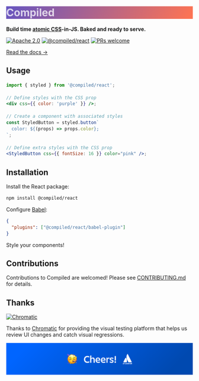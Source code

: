 <div style="background:rgba(0, 0, 0, 0) linear-gradient(120deg, rgb(101, 84, 192) 0%, rgb(255, 116, 82) 100%) repeat scroll 0% 0%">
  <h1 style="color: rgba(255, 255, 255, 0.75)">Compiled</h1>
</div>

**Build time [atomic CSS](https://deploy-preview-11--compiled-css-in-js.netlify.app/docs/atomic-css)-in-JS.
Baked and ready to serve.**

[![Apache 2.0](https://img.shields.io/badge/license-Apache%202.0-blue.svg?style=flat-square)](./LICENSE)
[![@compiled/react](https://img.shields.io/npm/v/@compiled/core.svg?style=flat-square)](https://www.npmjs.com/package/@compiled/react)
[![PRs welcome](https://img.shields.io/badge/PRs-welcome-brightgreen.svg?style=flat-square)](./CONTRIBUTING.md)

[Read the docs →](https://compiledcssinjs.com)

## Usage

```jsx
import { styled } from '@compiled/react';

// Define styles with the CSS prop
<div css={{ color: 'purple' }} />;

// Create a component with associated styles
const StyledButton = styled.button`
  color: ${(props) => props.color};
`;

// Define extra styles with the CSS prop
<StyledButton css={{ fontSize: 16 }} color="pink" />;
```

## Installation

Install the React package:

```bash
npm install @compiled/react
```

Configure [Babel](https://babeljs.io/docs/en/config-files):

```json
{
  "plugins": ["@compiled/react/babel-plugin"]
}
```

Style your components!

## Contributions

Contributions to Compiled are welcomed!
Please see [CONTRIBUTING.md](./CONTRIBUTING.md) for details.

## Thanks

<a href="https://www.chromatic.com/"><img src="https://user-images.githubusercontent.com/321738/84662277-e3db4f80-af1b-11ea-88f5-91d67a5e59f6.png" width="153" height="30" alt="Chromatic" /></a>

Thanks to [Chromatic](https://www.chromatic.com/) for providing the visual testing platform that helps us review UI changes and catch visual regressions.

[![Atlassian](https://raw.githubusercontent.com/atlassian-internal/oss-assets/master/banner-cheers-light.png)](https://atlassian.com)
